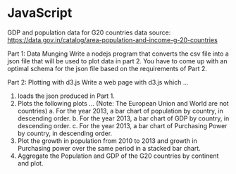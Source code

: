 # JavaScript

GDP and population data for G20 countries
data source: https://data.gov.in/catalog/area-population-and-income-g-20-countries


Part 1: Data Munging
Write a nodejs program that converts the csv file into a json file that will be used to plot data in part 2. You have to come up with an optimal schema for the json file based on the requirements of Part 2.

Part 2: Plotting with d3.js
Write a web page with d3.js which …
1. loads the json produced in Part 1.
2. Plots the following plots … (Note: The European Union and World are not countries)
   a. For the year 2013, a bar chart of population by country, in descending order.
   b. For the year 2013, a bar chart of GDP by country, in descending order.
   c. For the year 2013, a bar chart of Purchasing Power by country, in descending order.
3. Plot the growth in population from 2010 to 2013 and growth in Purchasing power over the same period in a stacked bar chart.
4. Aggregate the Population and GDP of the G20 countries by continent and plot.

